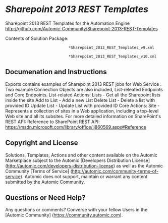 *Sharepoint 2013 REST Templates*
=============


Sharepoint 2013 REST Templates for the Automation Engine
http://github.com/Automic-Community/Sharepoint-2013-REST-Templates

<!-- List of attached files -->
Contents of Solution Package:

						
								*Sharepoint_2013_REST_Templates_v9.xml
								
								*Sharepoint_2013_REST_Templates_v10.xml
								
						


Documenation and Instructions
---

Exports contains examples of Sharepoint 2013 REST jobs for Web Service . Two example Connection Objects are also included, List-releated Endpoints and Core Endpoints. List-related Actions: Lists - Get all the Sharepoint lists inside the site Add to List - Add a new List Delete List - Delete a list with provided ID Update List - Update List with provided ID Core Actions: Site - Represents a collection of sites in a Web application, including a top-level Web site and all its subsites. For more detailed information on SharePoint's REST API: Reference to SharePoint REST API: https://msdn.microsoft.com/library/office/jj860569.aspx#Reference

Copyright and License
---

Solutions, Templates, Actions and other content available on the Automic Marketplace subject to the Automic [Developers Distribution License] (http://automic.com/developers-distribution-license) as well as the Automic Community [Terms of Service] (http://automic.com/community-terms-of-service).
Automic does not support, maintain or warrant any content submitted by the Automic Community.



Questions or Need Help? 
---
Any questions or comments? Converse with your fellow Users in the [Automic Community] (https://community.automic.com).